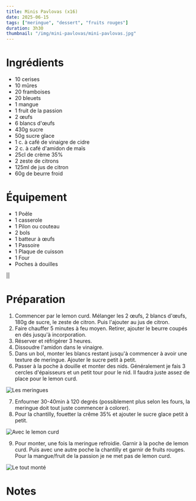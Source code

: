 ```yaml
---
title: Minis Pavlovas (x16)
date: 2025-06-15
tags: ["meringue", "dessert", "fruits rouges"]
duration: 3h30
thumbnail: "/img/mini-pavlovas/mini-pavlovas.jpg"
---
```


# Ingrédients

+ 10 cerises
+ 10 mûres
+ 20 framboises
+ 20 bleuets
+ 1 mangue
+ 1 fruit de la passion
+ 2 œufs
+ 6 blancs d'œufs
+ 430g sucre
+ 50g sucre glace
+ 1 c. à café de vinaigre de cidre
+ 2 c. à café d'amidon de maïs
+ 25cl de crème 35%
+ 2 zeste de citrons
+ 125ml de jus de citron
+ 60g de beurre froid


# Équipement

+ 1 Poêle
+ 1 casserole
+ 1 Pilon ou couteau
+ 2 bols
+ 1 batteur à œufs
+ 1 Passoire
+ 1 Plaque de cuisson
+ 1 Four
+ Poches à douilles

||

# Préparation

1. Commencer par le lemon curd. Mélanger les 2 œufs, 2 blancs d'œufs, 180g de sucre, le zeste de citron. Puis l'ajouter au jus de citron.
2. Faire chauffer 5 minutes à feu moyen. Retirer, ajouter le beurre coupés en dés jusqu'à incorporation.
3. Réserver et réfrigérer 3 heures.
4. Dissoudre l'amidon dans le vinaigre.
5. Dans un bol, monter les blancs restant jusqu'à commencer à avoir une texture de meringue. Ajouter le sucre petit à petit.
6. Passer à la poche à douille et monter des nids. Généralement je fais 3 cercles d'épaisseurs et un petit tour pour le nid. Il faudra juste assez de place pour le lemon curd.

![Les meringues](/img/mini-pavlovas/mini-pavlovas-step-6.jpg)

7. Enfourner 30-40min à 120 degrés (possiblement plus selon les fours, la meringue doit tout juste commencer à colorer).
8. Pour la chantilly, fouetter la crême 35% et ajouter le sucre glace petit à petit.

![Avec le lemon curd](/img/mini-pavlovas/mini-pavlovas-step-8.jpg)

9. Pour monter, une fois la meringue refroidie. Garnir à la poche de lemon curd. Puis avec une autre poche la chantilly et garnir de fruits rouges. Pour la mangue/fruit de la passion je ne met pas de lemon curd.

![Le tout monté](/img/mini-pavlovas/mini-pavlovas-step-9.jpg)

# Notes
